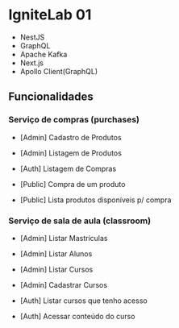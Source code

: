# IgniteLab 01

- NestJS
- GraphQL
- Apache Kafka
- Next.js
- Apollo Client(GraphQL)

## Funcionalidades

### Serviço de compras (purchases)

- [Admin] Cadastro de Produtos
- [Admin] Listagem de Produtos

- [Auth] Listagem de Compras

- [Public] Compra de um produto
- [Public] Lista produtos disponíveis p/ compra

### Serviço de sala de aula (classroom)

- [Admin] Listar Mastrículas
- [Admin] Listar Alunos
- [Admin] Listar Cursos
- [Admin] Cadastrar Cursos

- [Auth] Listar cursos que tenho acesso
- [Auth] Acessar conteúdo do curso
